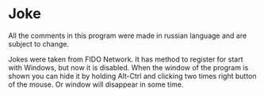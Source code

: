 Joke
====

All the comments in this program were made in russian language and are subject to change.

Jokes were taken from FIDO Network. It has method to register for start with Windows,
but now it is disabled. When the window of the program is shown you can hide it by holding
Alt-Ctrl and clicking two times right button of the mouse. Or window will disappear in some time.
